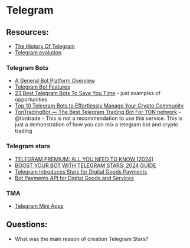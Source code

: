 # Telegram

## Resources:

* [The History Of Telegram](https://www.feedough.com/history-of-telegram/)
* [Telegram evolution](https://telegram.org/evolution?setln=en)

### Telegram Bots
* [A General Bot Platform Overview](https://core.telegram.org/bots)
* [Telegram Bot Features](https://core.telegram.org/bots/features)
* [23 Best Telegram Bots To Save You Time](https://influencermarketinghub.com/top-telegram-bots/) - just examples of opportunities
* [Top 10 Telegram Bots to Effortlessly Manage Your Crypto Community](https://icogemhunters.medium.com/top-10-telegram-bots-to-effortlessly-manage-your-crypto-community-3760fb09fb30)
* [TonTradingBot — The Best Telegram Trading Bot For TON network](https://medium.com/@0xkryptokeisarii/tontradingbot-the-best-telegram-trading-bot-for-ton-network-047269b0a80f) - @tontrade - This is not a recommendation to use this service. This is just a demonstration of how you can mix a telegram bot and crypto trading

### Telegram stars
* [TELEGRAM PREMIUM: ALL YOU NEED TO KNOW [2024]](https://www.such.chat/blog/telegram-premium)
* [BOOST YOUR BOT WITH TELEGRAM STARS: 2024 GUIDE](https://www.such.chat/blog/boost-your-bot-with-telegram-stars-2024-guide)
* [Telegram Introduces Stars for Digital Goods Payments](https://blockchain.news/news/bitmex-updates-mark-method-tkousdtz24-fair-price-marking)
* [Bot Payments API for Digital Goods and Services](https://core.telegram.org/bots/payments-stars)

### TMA
* [Telegram Mini Apps](https://core.telegram.org/bots/webapps)

## Questions:

* What was the main reason of creation Telegram Stars?
